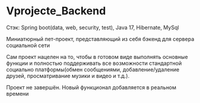 # Vprojecte_Backend
Стэк: 
      Spring boot(data, web, security, test), 
      Java 17, 
      Hibernate, 
      MySql

Миниатюрный пет-проект, представляющий из себя бэкенд для сервера социальной сети


Сам проект нацелен на то, чтобы в готовом виде выполнять основные функции  и полностью поддерживать все возможности стандартной социально платформы(обмен сообщениями, добавление/удаление друзей, просматривание музики и видео и т.д.).

Проект не завершён. Новый функционал добавляется в реальном времени

